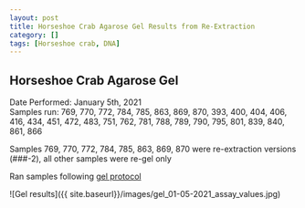 ```yaml
---
layout: post
title: Horseshoe Crab Agarose Gel Results from Re-Extraction
category: []
tags: [Horseshoe crab, DNA]
---
```

## Horseshoe Crab Agarose Gel
Date Performed: January 5th, 2021\
Samples run: 769, 770, 772, 784, 785, 863, 869, 870, 393, 400, 404, 406, 416, 434, 451, 472, 483, 751, 762, 781, 788, 789, 790, 795, 801, 839, 840, 861, 866

Samples 769, 770, 772, 784, 785, 863, 869, 870 were re-extraction versions (###-2), all other samples were re-gel only  

Ran samples following [gel protocol](https://njameral.github.io/Ameral_Lab_Notebook/Horseshoe-Crab-Gel_Protocol/)

![Gel results]({{ site.baseurl}}/images/gel_01-05-2021_assay_values.jpg)
